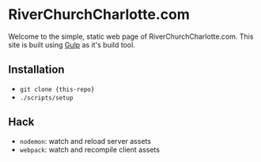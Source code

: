 # RiverChurchCharlotte.com

Welcome to the simple, static web page of RiverChurchCharlotte.com.
This site is built using [Gulp](http://gulpjs.com) as it's build tool.

## Installation

* `git clone {this-repo}`
* `./scripts/setup`

## Hack

* `nodemon`: watch and reload server assets
* `webpack`: watch and recompile client assets

